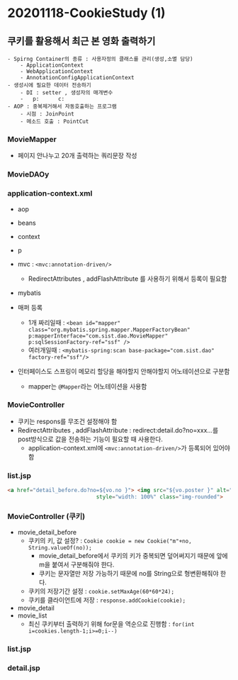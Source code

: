 # 20201118-CookieStudy (1)

## 쿠키를 활용해서 최근 본 영화 출력하기

```note
- Spirng Container의 종류 : 사용자정의 클래스를 관리(생성,소멸 담당)
	- ApplicationContext
	- WebApplicationContext
	- AnnotationConfigApplicationContext
- 생성시에 필요한 데이터 전송하기
	- DI : setter , 생성자의 매개변수
	- 	p:		c:
- AOP : 중복제거해서 자동호출하는 프로그램
	- 시점 : JoinPoint
	- 메소드 호출 : PointCut

```

### MovieMapper
- 페이지 안나누고 20개 출력하는 쿼리문장 작성


### MovieDAOy

### application-context.xml
- aop
- beans
- context
- p
- mvc : `<mvc:annotation-driven/>`
  - RedirectAttributes , addFlashAttribute 를 사용하기 위해서 등록이 필요함
- mybatis

- 매퍼 등록
  - 1개 짜리일때 : `<bean id="mapper" class="org.mybatis.spring.mapper.MapperFactoryBean" p:mapperInterface="com.sist.dao.MovieMapper" p:sqlSessionFactory-ref="ssf" />`
  - 여러개일때 : `<mybatis-spring:scan base-package="com.sist.dao" factory-ref="ssf"/>`
  
- 인터페이스도 스프링이 메모리 할당을 해야할지 안해야할지 어노테이션으로 구분함
  - mapper는 `@Mapper`라는 어노테이션을 사용함

### MovieController
- 쿠키는 respons를 무조건 설정해야 함
- RedirectAttributes , addFlashAttribute : redirect:detail.do?no=xxx...를 post방식으로 값을 전송하는 기능이 필요할 때 사용한다.
  - application-context.xml에 `<mvc:annotation-driven/>`가 등록되어 있어야 함
  
  
  
### list.jsp

```html
<a href="detail_before.do?no=${vo.no }"> <img src="${vo.poster }" alt="Lights"
							style="width: 100%" class="img-rounded">
```


### MovieController (**쿠키**)
- movie_detail_before
  - 쿠키의 키, 값 설정? : `Cookie cookie = new Cookie("m"+no, String.valueOf(no));`
    - movie_detail_before에서 쿠키의 키가 중복되면 덮어써지기 때문에 앞에 m을 붙여서 구분해줘야 한다.
    - 쿠키는 문자열만 저장 가능하기 때문에 no를 String으로 형변환해줘야 한다.
  - 쿠키의 저장기간 설정 : `cookie.setMaxAge(60*60*24);`
  - 쿠키를 클라이언트에 저장 : `response.addCookie(cookie);`
- movie_detail
- movie_list
  - 최신 쿠키부터 출력하기 위해 for문을 역순으로 진행함 : `for(int i=cookies.length-1;i>=0;i--)`
  
### list.jsp 

### detail.jsp
